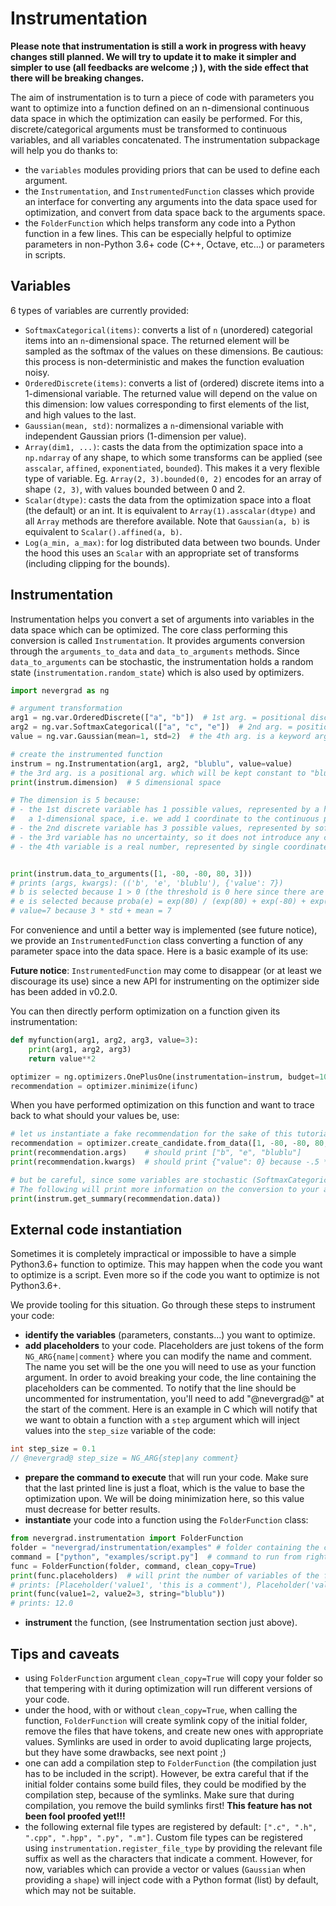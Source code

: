 # Instrumentation

**Please note that instrumentation is still a work in progress with heavy changes still planned. We will try to update it to make it simpler and simpler to use (all feedbacks are welcome ;) ), with the side effect that there will be breaking changes.**

The aim of instrumentation is to turn a piece of code with parameters you want to optimize into a function defined on an n-dimensional continuous data space in which the optimization can easily be performed. For this, discrete/categorical arguments must be transformed to continuous variables, and all variables concatenated. The instrumentation subpackage will help you do thanks to:
- the `variables` modules providing priors that can be used to define each argument.
- the `Instrumentation`, and `InstrumentedFunction` classes which provide an interface for converting any arguments into the data space used for optimization, and convert from data space back to the arguments space.
- the `FolderFunction` which helps transform any code into a Python function in a few lines. This can be especially helpful to optimize parameters in non-Python 3.6+ code (C++, Octave, etc...) or parameters in scripts.


## Variables

6 types of variables are currently provided:
- `SoftmaxCategorical(items)`: converts a list of `n` (unordered) categorial items into an `n`-dimensional space. The returned element will be sampled as the softmax of the values on these dimensions. Be cautious: this process is non-deterministic and makes the function evaluation noisy.
- `OrderedDiscrete(items)`: converts a list of (ordered) discrete items into a 1-dimensional variable. The returned value will depend on the value on this dimension: low values corresponding to first elements of the list, and high values to the last.
- `Gaussian(mean, std)`: normalizes a `n`-dimensional variable with independent Gaussian priors (1-dimension per value).
- `Array(dim1, ...)`: casts the data from the optimization space into a `np.ndarray` of any shape, to which some transforms can be applied
  (see `asscalar`, `affined`, `exponentiated`, `bounded`). This makes it a very flexible type of variable. Eg. `Array(2, 3).bounded(0, 2)` encodes for an array of shape `(2, 3)`, with values bounded between 0 and 2.
- `Scalar(dtype)`: casts the data from the optimization space into a float (the default) or an int. It is equivalent to `Array(1).asscalar(dtype)`
  and all `Array` methods are therefore available. Note that `Gaussian(a, b)` is equivalent to `Scalar().affined(a, b)`.
- `Log(a_min, a_max)`: for log distributed data between two bounds. Under the hood this uses an `Scalar` with an appropriate set of transforms (including clipping for the bounds).


## Instrumentation

Instrumentation helps you convert a set of arguments into variables in the data space which can be optimized. The core class performing this conversion is called `Instrumentation`. It provides arguments conversion through the `arguments_to_data` and `data_to_arguments` methods. Since `data_to_arguments` can be stochastic, the instrumentation holds a random state (`instrumentation.random_state`) which is also used by optimizers.


```python
import nevergrad as ng

# argument transformation
arg1 = ng.var.OrderedDiscrete(["a", "b"])  # 1st arg. = positional discrete argument
arg2 = ng.var.SoftmaxCategorical(["a", "c", "e"])  # 2nd arg. = positional discrete argument
value = ng.var.Gaussian(mean=1, std=2)  # the 4th arg. is a keyword argument with Gaussian prior

# create the instrumented function
instrum = ng.Instrumentation(arg1, arg2, "blublu", value=value)
# the 3rd arg. is a positional arg. which will be kept constant to "blublu"
print(instrum.dimension)  # 5 dimensional space

# The dimension is 5 because:
# - the 1st discrete variable has 1 possible values, represented by a hard thresholding in
#   a 1-dimensional space, i.e. we add 1 coordinate to the continuous problem
# - the 2nd discrete variable has 3 possible values, represented by softmax, i.e. we add 3 coordinates to the continuous problem
# - the 3rd variable has no uncertainty, so it does not introduce any coordinate in the continuous problem
# - the 4th variable is a real number, represented by single coordinate.


print(instrum.data_to_arguments([1, -80, -80, 80, 3]))
# prints (args, kwargs): (('b', 'e', 'blublu'), {'value': 7})
# b is selected because 1 > 0 (the threshold is 0 here since there are 2 values.
# e is selected because proba(e) = exp(80) / (exp(80) + exp(-80) + exp(-80))
# value=7 because 3 * std + mean = 7
```


For convenience and until a better way is implemented (see future notice), we provide an `InstrumentedFunction` class converting a function of any parameter space into the data space. Here is a basic example of its use:

**Future notice**: `InstrumentedFunction` may come to disappear (or at least we discourage its use) since a new API for instrumenting on the optimizer side has been added in v0.2.0.

You can then directly perform optimization on a function given its instrumentation:
```python
def myfunction(arg1, arg2, arg3, value=3):
    print(arg1, arg2, arg3)
    return value**2

optimizer = ng.optimizers.OnePlusOne(instrumentation=instrum, budget=100)
recommendation = optimizer.minimize(ifunc)
```

When you have performed optimization on this function and want to trace back to what should your values be, use:
```python
# let us instantiate a fake recommendation for the sake of this tutorial
recommendation = optimizer.create_candidate.from_data([1, -80, -80, 80, -.5], deterministic=True)
print(recommendation.args)    # should print ["b", "e", "blublu"]
print(recommendation.kwargs)  # should print {"value": 0} because -.5 * std + mean = 0

# but be careful, since some variables are stochastic (SoftmaxCategorical ones are), setting deterministic=False may yield different results
# The following will print more information on the conversion to your arguments:
print(instrum.get_summary(recommendation.data))
```



## External code instantiation

Sometimes it is completely impractical or impossible to have a simple Python3.6+ function to optimize. This may happen when the code you want to optimize is a script. Even more so if the code you want to optimize is not Python3.6+.

We provide tooling for this situation. Go through these steps to instrument your code:
 - **identify the variables** (parameters, constants...) you want to optimize.
 - **add placeholders** to your code. Placeholders are just tokens of the form `NG_ARG{name|comment}` where you can modify the name and comment. The name you set will be the one you will need to use as your function argument. In order to avoid breaking your code, the line containing the placeholders can be commented. To notify that the line should be uncommented for instrumentation, you'll need to add "@nevergrad@" at the start of the comment. Here is an example in C which will notify that we want to obtain a function with a `step` argument which will inject values into the `step_size` variable of the code:
```c
int step_size = 0.1
// @nevergrad@ step_size = NG_ARG{step|any comment}
```
- **prepare the command to execute** that will run your code. Make sure that the last printed line is just a float, which is the value to base the optimization upon. We will be doing minimization here, so this value must decrease for better results.
- **instantiate** your code into a function using the `FolderFunction` class:
```python
from nevergrad.instrumentation import FolderFunction
folder = "nevergrad/instrumentation/examples" # folder containing the code
command = ["python", "examples/script.py"]  # command to run from right outside the provided folder
func = FolderFunction(folder, command, clean_copy=True)
print(func.placeholders)  # will print the number of variables of the function
# prints: [Placeholder('value1', 'this is a comment'), Placeholder('value2', None), Placeholder('string', None)]
print(func(value1=2, value2=3, string="blublu"))
# prints: 12.0
```
- **instrument** the function, (see Instrumentation section just above).


## Tips and caveats

 - using `FolderFunction` argument `clean_copy=True` will copy your folder so that tempering with it during optimization will run different versions of your code.
 - under the hood, with or without `clean_copy=True`, when calling the function, `FolderFunction` will create symlink copy of the initial folder, remove the files that have tokens, and create new ones with appropriate values. Symlinks are used in order to avoid duplicating large projects, but they have some drawbacks, see next point ;)
 - one can add a compilation step to `FolderFunction` (the compilation just has to be included in the script). However, be extra careful that if the initial folder contains some build files, they could be modified by the compilation step, because of the symlinks. Make sure that during compilation, you remove the build symlinks first! **This feature has not been fool proofed yet!!!**
 - the following external file types are registered by default: `[".c", ".h", ".cpp", ".hpp", ".py", ".m"]`. Custom file types can be registered using `instrumentation.register_file_type` by providing the relevant file suffix as well as the characters that indicate a comment. However, for now, variables which can provide a vector or values (`Gaussian` when providing a `shape`) will inject code with a Python format (list) by default, which may not be suitable.
